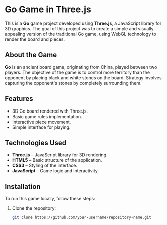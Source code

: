 # Go Game in Three.js

This is a **Go** game project developed using **Three.js**, a JavaScript library for 3D graphics. The goal of this project was to create a simple and visually appealing version of the traditional Go game, using WebGL technology to render the board and pieces.

## About the Game

**Go** is an ancient board game, originating from China, played between two players. The objective of the game is to control more territory than the opponent by placing black and white stones on the board. Strategy involves capturing the opponent's stones by completely surrounding them.

## Features

- 3D Go board rendered with Three.js.
- Basic game rules implementation.
- Interactive piece movement.
- Simple interface for playing.

## Technologies Used

- **Three.js** – JavaScript library for 3D rendering.
- **HTML5** – Basic structure of the application.
- **CSS3** – Styling of the interface.
- **JavaScript** – Game logic and interactivity.

## Installation

To run this game locally, follow these steps:

1. Clone the repository:
   ```bash
   git clone https://github.com/your-username/repository-name.git
